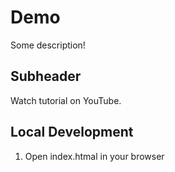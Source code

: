 # Demo

Some description!

## Subheader

Watch tutorial on YouTube.


## Local Development

1. Open index.htmal in your browser